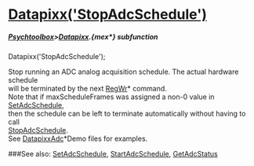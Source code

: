 # [Datapixx('StopAdcSchedule')](Datapixx-StopAdcSchedule) 
##### [Psychtoolbox](Psychtoolbox)>[Datapixx](Datapixx).{mex*} subfunction

Datapixx('StopAdcSchedule');

Stop running an ADC analog acquisition schedule. The actual hardware schedule  
will be terminated by the next [RegWr](RegWr)\* command.  
Note that if maxScheduleFrames was assigned a non-0 value in [SetAdcSchedule](SetAdcSchedule),  
then the schedule can be left to terminate automatically without having to call  
[StopAdcSchedule](StopAdcSchedule).  
See [DatapixxAdc](DatapixxAdc)\*Demo files for examples.  
  


###See also:
[SetAdcSchedule](Datapixx-SetAdcSchedule), [StartAdcSchedule](Datapixx-StartAdcSchedule), [GetAdcStatus](Datapixx-GetAdcStatus)

